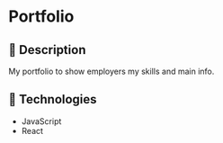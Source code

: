# Portfolio

## :notebook: Description

My portfolio to show employers my skills and main info.

## :link: Technologies

- JavaScript
- React
